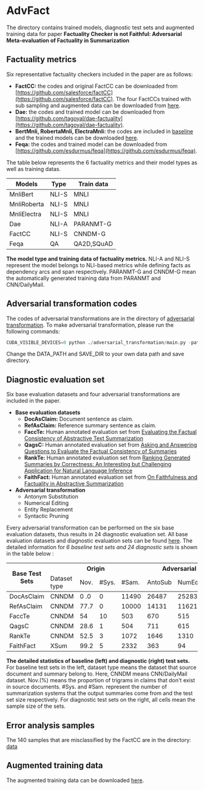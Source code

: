 # AdvFact
The directory contains trained models, diagnostic test sets and augmented training data for paper **Factuality Checker is not Faithful: Adversarial Meta-evaluation of Factuality in Summarization**

## Factuality metrics
Six representative factuality checkers included in the paper are as follows: 
* **FactCC:** the codes and original FactCC can be downloaded from [https://github.com/salesforce/factCC](https://github.com/salesforce/factCC). The four FactCCs trained with sub sampling and augmented data can be downloaded from [here](https://drive.google.com/drive/u/1/folders/1wg9jHrO90_t85ymRFBi7l6o4U7_fij_s).
* **Dae:** the codes and trained model can be downloaded from [https://github.com/tagoyal/dae-factuality](https://github.com/tagoyal/dae-factuality).
* **BertMnli, RobertaMnli, ElectraMnli:** the codes are included in [baseline](./baseline) and the trained models can be downloaded [here](https://drive.google.com/drive/u/1/folders/1wg9jHrO90_t85ymRFBi7l6o4U7_fij_s).
* **Feqa:** the codes and trained model can be downloaded from [https://github.com/esdurmus/feqa](https://github.com/esdurmus/feqa).

The table below represents the 6 factuality metrics and their model types as well as training datas.
<table class="tg">
<thead>
  <tr>
    <th class="tg-za14">Models</th>
    <th class="tg-za14">Type</th>
    <th class="tg-za14">Train data</th>
  </tr>
</thead>
<tbody>
  <tr>
    <td class="tg-za14">MnliBert</td>
    <td class="tg-za14">NLI-S</td>
    <td class="tg-za14">MNLI</td>
  </tr>
  <tr>
    <td class="tg-za14">MnliRoberta</td>
    <td class="tg-za14">NLI-S</td>
    <td class="tg-za14">MNLI</td>
  </tr>
  <tr>
    <td class="tg-za14">MnliElectra</td>
    <td class="tg-za14">NLI-S</td>
    <td class="tg-za14">MNLI</td>
  </tr>
  <tr>
    <td class="tg-za14">Dae</td>
    <td class="tg-za14">NLI-A</td>
    <td class="tg-za14">PARANMT-G</td>
  </tr>
  <tr>
    <td class="tg-za14">FactCC</td>
    <td class="tg-za14">NLI-S</td>
    <td class="tg-za14">CNNDM-G</td>
  </tr>
  <tr>
    <td class="tg-za14">Feqa</td>
    <td class="tg-za14">QA</td>
    <td class="tg-za14">QA2D,SQuAD</td>
  </tr>
</tbody>
</table>

**The model type and training data of factuality metrics.** NLI-A and NLI-S represent the model belongs to NLI-based metrics while defining facts as dependency arcs and span respectively. PARANMT-G  and CNNDM-G mean the automatically generated training data from PARANMT and CNN/DailyMail.


## Adversarial transformation codes
The codes of adversarial transformations are in the directory of [adversarial transformation](./adversarial_transformation). To make adversarial transformation, please run the following commands:
```python
CUDA_VISIBLE_DEVICES=0 python ./adversarial_transformation/main.py -path DATA_PATH -save_dir SAVE_DIR -trans_type all
```
Change the DATA_PATH and SAVE_DIR to your own data path and save directory.

## Diagnostic evaluation set
Six base evaluation datasets and four adversarial transformations are included in the paper.
* **Base evaluation datasets**
    - **DocAsClaim:** Document sentence as claim.
    - **RefAsClaim:** Reference summary sentence as claim.
    - **FaccTe:** Human annotated evaluation set from [Evaluating the Factual Consistency of Abstractive Text Summarization](https://www.aclweb.org/anthology/2020.emnlp-main.750.pdf)
    - **QagsC:** Human annotated evaluation set from [Asking and Answering Questions to Evaluate the Factual Consistency of Summaries](https://www.aclweb.org/anthology/2020.acl-main.450.pdf)
    - **RankTe:** Human annotated evaluation set from [Ranking Generated Summaries by Correctness: An Interesting but Challenging Application for Natural Language Inference](https://www.aclweb.org/anthology/P19-1213.pdf)
    - **FaithFact:** Human annotated evaluation set from [On Faithfulness and Factuality in Abstractive Summarization](https://www.aclweb.org/anthology/2020.acl-main.173.pdf)
* **Adversarial transformation**
    - Antonym Substitution
    - Numerical Editing
    - Entity Replacement
    - Syntactic Pruning

Every adversarial transformation can be performed on the six base evaluation datasets, thus results in 24 diagnostic evaluation set. All base evaluation datasets and diagnostic evaluation sets can be found [here](https://drive.google.com/drive/u/1/folders/1inYZnSkxj1JfgHHpR2OjfNXpT-SFc24p). The detailed information for *6 baseline test sets and 24 diagnostic sets* is shown in the table below :
<table class="tg">
<thead>
  <tr>
    <th class="tg-c3ow" rowspan="2">Base Test Sets</th>
    <th class="tg-c3ow" colspan="4">Origin</th>
    <th class="tg-c3ow" colspan="4">Adversarial   Transformation</th>
  </tr>
  <tr>
    <td class="tg-c3ow">Dataset type</td>
    <td class="tg-c3ow">Nov.</td>
    <td class="tg-c3ow">#Sys.</td>
    <td class="tg-c3ow">#Sam.</td>
    <td class="tg-c3ow">AntoSub</td>
    <td class="tg-c3ow">NumEdit</td>
    <td class="tg-c3ow">EntRep</td>
    <td class="tg-c3ow">SynPrun</td>
  </tr>
</thead>
<tbody>
  <tr>
    <td class="tg-0pky">DocAsClaim</td>
    <td class="tg-c3ow">CNNDM </td>
    <td class="tg-c3ow">0 .0 </td>
    <td class="tg-c3ow">0</td>
    <td class="tg-c3ow">11490</td>
    <td class="tg-c3ow">26487</td>
    <td class="tg-c3ow">25283</td>
    <td class="tg-c3ow">6816</td>
    <td class="tg-c3ow">9533</td>
  </tr>
  <tr>
    <td class="tg-0pky">RefAsClaim</td>
    <td class="tg-c3ow">CNNDM </td>
    <td class="tg-c3ow">77.7</td>
    <td class="tg-c3ow">0</td>
    <td class="tg-c3ow">10000</td>
    <td class="tg-c3ow">14131</td>
    <td class="tg-c3ow">11621</td>
    <td class="tg-c3ow">28758</td>
    <td class="tg-c3ow">4572</td>
  </tr>
  <tr>
    <td class="tg-0pky">FaccTe</td>
    <td class="tg-c3ow">CNNDM </td>
    <td class="tg-c3ow">54</td>
    <td class="tg-c3ow">10</td>
    <td class="tg-c3ow">503</td>
    <td class="tg-c3ow">670</td>
    <td class="tg-c3ow">515</td>
    <td class="tg-c3ow">440</td>
    <td class="tg-c3ow">245</td>
  </tr>
  <tr>
    <td class="tg-0pky">QagsC</td>
    <td class="tg-c3ow">CNNDM </td>
    <td class="tg-c3ow">28.6</td>
    <td class="tg-c3ow">1</td>
    <td class="tg-c3ow">504</td>
    <td class="tg-c3ow">711</td>
    <td class="tg-c3ow">615</td>
    <td class="tg-c3ow">539</td>
    <td class="tg-c3ow">351</td>
  </tr>
  <tr>
    <td class="tg-0pky">RankTe</td>
    <td class="tg-c3ow">CNNDM </td>
    <td class="tg-c3ow">52.5</td>
    <td class="tg-c3ow">3</td>
    <td class="tg-c3ow">1072</td>
    <td class="tg-c3ow">1646</td>
    <td class="tg-c3ow">1310</td>
    <td class="tg-c3ow">767</td>
    <td class="tg-c3ow">540</td>
  </tr>
  <tr>
    <td class="tg-0pky">FaithFact</td>
    <td class="tg-c3ow">XSum</td>
    <td class="tg-c3ow">99.2</td>
    <td class="tg-c3ow">5</td>
    <td class="tg-c3ow">2332</td>
    <td class="tg-c3ow">363</td>
    <td class="tg-c3ow">94</td>
    <td class="tg-c3ow">114</td>
    <td class="tg-c3ow">118</td>
  </tr>
</tbody>
</table>

**The detailed statistics of baseline (left) and diagnostic (right) test sets.** For baseline test sets in the left, dataset type means the dataset that source document and summary belong to. Here, CNNDM means CNN/DailyMail dataset. Nov.(%) means the proportion of trigrams in claims that don't exist in source documents. #Sys. and #Sam. represent the number of summarization systems that the output summaries come from and the test set size respectively. For diagnostic test sets on the right, all cells mean the sample size of the sets.

## Error analysis samples
The 140 samples that are misclassified by the FactCC are in the directory: [data](./data)

## Augmented training data
The augmented training data can be downloaded [here](https://drive.google.com/drive/u/1/folders/1lrqfrubEhRECjHM9SooeGABJ4-FW5bAR).


